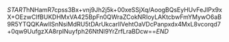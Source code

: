 $START$hNHamR7cpss3Bx+vnj9Jh2j5k+00xeSSjXq/AoogBQsEyHUvFeJlPx9xX+OEzwCIfBUKDHMxVA425BpFn0QWraZCokNRIoyLAKtcbwFmYMywO6aB9R5YTQQKAwIlSnNsiMdRU5tDArUkcarIlVehtOaVDcPanpxdx4MxL8vcorqd7+0qw9UufgzXA8rpINuyfph26NtNI9YrZrfLraBDcw==$END$